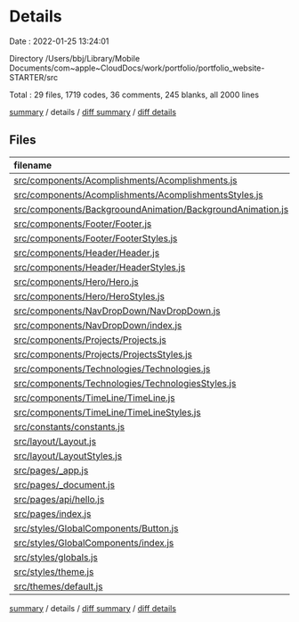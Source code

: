 # Details

Date : 2022-01-25 13:24:01

Directory /Users/bbj/Library/Mobile Documents/com~apple~CloudDocs/work/portfolio/portfolio_website-STARTER/src

Total : 29 files,  1719 codes, 36 comments, 245 blanks, all 2000 lines

[summary](results.md) / details / [diff summary](diff.md) / [diff details](diff-details.md)

## Files
| filename | language | code | comment | blank | total |
| :--- | :--- | ---: | ---: | ---: | ---: |
| [src/components/Acomplishments/Acomplishments.js](/src/components/Acomplishments/Acomplishments.js) | JavaScript | 15 | 0 | 5 | 20 |
| [src/components/Acomplishments/AcomplishmentsStyles.js](/src/components/Acomplishments/AcomplishmentsStyles.js) | JavaScript | 114 | 0 | 21 | 135 |
| [src/components/BackgrooundAnimation/BackgroundAnimation.js](/src/components/BackgrooundAnimation/BackgroundAnimation.js) | JavaScript | 363 | 0 | 2 | 365 |
| [src/components/Footer/Footer.js](/src/components/Footer/Footer.js) | JavaScript | 12 | 0 | 4 | 16 |
| [src/components/Footer/FooterStyles.js](/src/components/Footer/FooterStyles.js) | JavaScript | 133 | 0 | 27 | 160 |
| [src/components/Header/Header.js](/src/components/Header/Header.js) | JavaScript | 45 | 0 | 4 | 49 |
| [src/components/Header/HeaderStyles.js](/src/components/Header/HeaderStyles.js) | JavaScript | 110 | 3 | 16 | 129 |
| [src/components/Hero/Hero.js](/src/components/Hero/Hero.js) | JavaScript | 10 | 0 | 3 | 13 |
| [src/components/Hero/HeroStyles.js](/src/components/Hero/HeroStyles.js) | JavaScript | 16 | 0 | 4 | 20 |
| [src/components/NavDropDown/NavDropDown.js](/src/components/NavDropDown/NavDropDown.js) | JavaScript | 67 | 0 | 9 | 76 |
| [src/components/NavDropDown/index.js](/src/components/NavDropDown/index.js) | JavaScript | 10 | 0 | 4 | 14 |
| [src/components/Projects/Projects.js](/src/components/Projects/Projects.js) | JavaScript | 10 | 0 | 3 | 13 |
| [src/components/Projects/ProjectsStyles.js](/src/components/Projects/ProjectsStyles.js) | JavaScript | 96 | 0 | 16 | 112 |
| [src/components/Technologies/Technologies.js](/src/components/Technologies/Technologies.js) | JavaScript | 10 | 0 | 3 | 13 |
| [src/components/Technologies/TechnologiesStyles.js](/src/components/Technologies/TechnologiesStyles.js) | JavaScript | 112 | 0 | 22 | 134 |
| [src/components/TimeLine/TimeLine.js](/src/components/TimeLine/TimeLine.js) | JavaScript | 13 | 26 | 14 | 53 |
| [src/components/TimeLine/TimeLineStyles.js](/src/components/TimeLine/TimeLineStyles.js) | JavaScript | 130 | 3 | 22 | 155 |
| [src/constants/constants.js](/src/constants/constants.js) | JavaScript | 45 | 0 | 1 | 46 |
| [src/layout/Layout.js](/src/layout/Layout.js) | JavaScript | 13 | 0 | 3 | 16 |
| [src/layout/LayoutStyles.js](/src/layout/LayoutStyles.js) | JavaScript | 6 | 0 | 2 | 8 |
| [src/pages/_app.js](/src/pages/_app.js) | JavaScript | 10 | 0 | 2 | 12 |
| [src/pages/_document.js](/src/pages/_document.js) | JavaScript | 40 | 0 | 3 | 43 |
| [src/pages/api/hello.js](/src/pages/api/hello.js) | JavaScript | 3 | 1 | 1 | 5 |
| [src/pages/index.js](/src/pages/index.js) | JavaScript | 23 | 0 | 3 | 26 |
| [src/styles/GlobalComponents/Button.js](/src/styles/GlobalComponents/Button.js) | JavaScript | 8 | 0 | 4 | 12 |
| [src/styles/GlobalComponents/index.js](/src/styles/GlobalComponents/index.js) | JavaScript | 245 | 0 | 37 | 282 |
| [src/styles/globals.js](/src/styles/globals.js) | JavaScript | 31 | 0 | 6 | 37 |
| [src/styles/theme.js](/src/styles/theme.js) | JavaScript | 10 | 0 | 3 | 13 |
| [src/themes/default.js](/src/themes/default.js) | JavaScript | 19 | 3 | 1 | 23 |

[summary](results.md) / details / [diff summary](diff.md) / [diff details](diff-details.md)